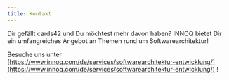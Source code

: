 ```yaml
---
title: Kontakt
---
```

Dir gefällt cards42 und Du möchtest mehr davon haben? INNOQ bietet Dir ein umfangreiches Angebot an Themen rund um Softwarearchitektur!

Besuche uns unter [https://www.innoq.com/de/services/softwarearchitektur-entwicklung/](https://www.innoq.com/de/services/softwarearchitektur-entwicklung/) !